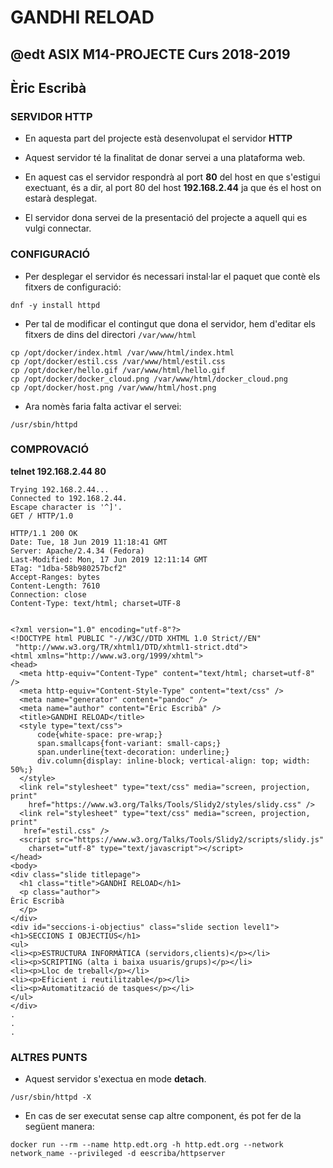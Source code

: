 # GANDHI RELOAD
## @edt ASIX M14-PROJECTE Curs 2018-2019
## Èric Escribà

### SERVIDOR HTTP

* En aquesta part del projecte està desenvolupat el servidor **HTTP**

* Aquest servidor té la finalitat de donar servei a una plataforma web.

* En aquest cas el servidor respondrà al port **80** del host en que s'estigui exectuant, és a dir, al port 80 del host **192.168.2.44** ja que és el host on estarà desplegat.

* El servidor dona servei de la presentació del projecte a aquell qui es vulgi connectar.


### CONFIGURACIÓ

* Per desplegar el servidor és necessari instal·lar el paquet que contè els fitxers de configuració:

```
dnf -y install httpd
```

* Per tal de modificar el contingut que dona el servidor, hem d'editar els fitxers de dins del directori `/var/www/html` 

```
cp /opt/docker/index.html /var/www/html/index.html
cp /opt/docker/estil.css /var/www/html/estil.css
cp /opt/docker/hello.gif /var/www/html/hello.gif
cp /opt/docker/docker_cloud.png /var/www/html/docker_cloud.png
cp /opt/docker/host.png /var/www/html/host.png
```

* Ara nomès faria falta activar el servei:

```
/usr/sbin/httpd
```

### COMPROVACIÓ

**telnet 192.168.2.44 80**

```
Trying 192.168.2.44...
Connected to 192.168.2.44.
Escape character is '^]'.
GET / HTTP/1.0

HTTP/1.1 200 OK
Date: Tue, 18 Jun 2019 11:18:41 GMT
Server: Apache/2.4.34 (Fedora)
Last-Modified: Mon, 17 Jun 2019 12:11:14 GMT
ETag: "1dba-58b980257bcf2"
Accept-Ranges: bytes
Content-Length: 7610
Connection: close
Content-Type: text/html; charset=UTF-8


<?xml version="1.0" encoding="utf-8"?>
<!DOCTYPE html PUBLIC "-//W3C//DTD XHTML 1.0 Strict//EN"
 "http://www.w3.org/TR/xhtml1/DTD/xhtml1-strict.dtd">
<html xmlns="http://www.w3.org/1999/xhtml">
<head>
  <meta http-equiv="Content-Type" content="text/html; charset=utf-8" />
  <meta http-equiv="Content-Style-Type" content="text/css" />
  <meta name="generator" content="pandoc" />
  <meta name="author" content="Èric Escribà" />
  <title>GANDHI RELOAD</title>
  <style type="text/css">
      code{white-space: pre-wrap;}
      span.smallcaps{font-variant: small-caps;}
      span.underline{text-decoration: underline;}
      div.column{display: inline-block; vertical-align: top; width: 50%;}
  </style>
  <link rel="stylesheet" type="text/css" media="screen, projection, print"
    href="https://www.w3.org/Talks/Tools/Slidy2/styles/slidy.css" />
  <link rel="stylesheet" type="text/css" media="screen, projection, print"
   href="estil.css" />
  <script src="https://www.w3.org/Talks/Tools/Slidy2/scripts/slidy.js"
    charset="utf-8" type="text/javascript"></script>
</head>
<body>
<div class="slide titlepage">
  <h1 class="title">GANDHI RELOAD</h1>
  <p class="author">
Èric Escribà
  </p>
</div>
<div id="seccions-i-objectius" class="slide section level1">
<h1>SECCIONS I OBJECTIUS</h1>
<ul>
<li><p>ESTRUCTURA INFORMÀTICA (servidors,clients)</p></li>
<li><p>SCRIPTING (alta i baixa usuaris/grups)</p></li>
<li><p>Lloc de treball</p></li>
<li><p>Eficient i reutilitzable</p></li>
<li><p>Automatització de tasques</p></li>
</ul>
</div>
.
.
.
```

### ALTRES PUNTS

* Aquest servidor s'exectua en mode **detach**.

```
/usr/sbin/httpd -X
```

* En cas de ser executat sense cap altre component, és pot fer de la següent manera:

```
docker run --rm --name http.edt.org -h http.edt.org --network network_name --privileged -d eescriba/httpserver
```


